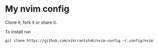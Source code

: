 # My nvim config

Clone it, fork it or share it.

To install run

```shell
git clone https://github.com/vikrrantshah/nvim-config ~/.config/nvim
```
